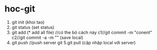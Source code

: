 # hoc-git

1. git init (khoi tao)
2. git status (set status) 
3. git add  (* add all file) //có the bỏ cách này 
  c1//git commit -m "conent"
  c2//git commit -a -m "" (save local)
4. git push //push server git
5.git pull (cập nhập local với server)
